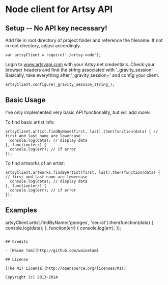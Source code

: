 # Node client for Artsy API

## Setup -- No API key necessary!
  Add file in root directory of project folder and reference the filename. If not in root directory, adjust accordingly.
  ```
  var artsyClient = require('./artsy-node');
  ```
  
  Login to www.artsyapi.com with your Artsy.net credentials. Check your browser headers and find the string associated with '_gravity_session'. Basically, take everything after '_gravity_session=' and config your client.
  ```
  artsyClient.configure(_gravity_session_string_);
  ```
## Basic Usage
  I've only implemented very basic API functionality, but will add more:

  To find basic artist info:
  ```
  artsyClient.artist.findByName(first, last).then(function(data) { // first and last name are lowercase
    console.log(data); // display data
  }, function(err) {
    console.log(err); // if error
  });  
  ```
  
  To find artworks of an artist:
  ```
  artsyClient.artworks.findByArtist(first, last).then(function(data) { // first and last name are lowercase
    console.log(data); // display data
  }, function(err) {
    console.log(err); // if error
  });
  ```
## Examples
  artsyClient.artist.findByName('georges', 'seurat').then(function(data) {
    console.log(data);
  }, function(err) {
  console.log(err); 
  });
  ```

## Credits

  - [Waine Tam](http://github.com/wainetam)

## License

[The MIT License](http://opensource.org/licenses/MIT)

Copyright (c) 2013-2014
